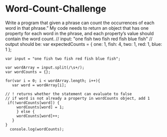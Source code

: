 # Word-Count-Challenge
Write a program that given a phrase can count the occurrences of each word in that phrase.” My code needs to return an object that has one  property for each word in the phrase, and each property’s value should contain  the word count.
// input: "one fish two fish red fish blue fish"
// output should be: var expectedCounts = { one: 1, fish: 4, two: 1, red: 1, blue: 1 };


    var input = "one fish two fish red fish blue fish";

    var wordArray = input.split(/\s+/);
    var wordCounts = {};

    for(var i = 0; i < wordArray.length; i++){
       var word = wordArray[i];

    // ! returns whether the statement can evaluate to false
    // if word is not already a property in wordCounts object, add 1
     if(!wordCounts[word]) {
         wordCounts[word] = 1;
         } else { 
         wordCounts[word]++;
	   }
    }
      console.log(wordCounts);
